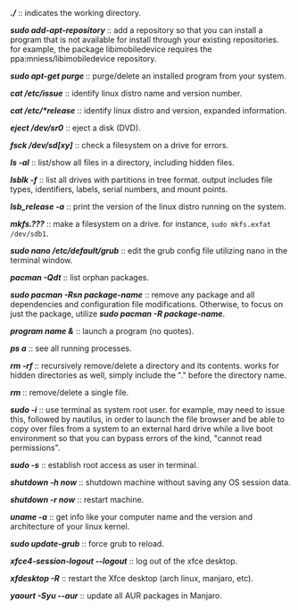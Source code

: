 **_./_** :: indicates the working directory.

**_sudo add-apt-repository <repository name>_** :: add a repository so that you can install a program that is not available for install through your existing repositories. for example, the package libimobiledevice requires the ppa:mniess/libimobiledevice repository.

**_sudo apt-get purge <program name>_** :: purge/delete an installed program from your system.
  
**_cat /etc/issue_** :: identify linux distro name and version number.

**_cat /etc/*release_** :: identify linux distro and version, expanded information.

**_eject /dev/sr0_** :: eject a disk (DVD).

**_fsck /dev/sd[xy]_** :: check a filesystem on a drive for errors.

**_ls -al_** :: list/show all files in a directory, including hidden files.

**_lsblk -f_** :: list all drives with partitions in tree format. output includes file types, identifiers, labels, serial numbers, and mount points.

**_lsb_release -a_** :: print the version of the linux distro running on the system.

**_mkfs.???_** :: make a filesystem on a drive. for instance, ```sudo mkfs.exfat /dev/sdb1```.

**_sudo nano /etc/default/grub_** :: edit the grub config file utilizing nano in the terminal window.

**_pacman -Qdt_** :: list orphan packages.

**_sudo pacman -Rsn package-name_** :: remove any package and all dependencies and configuration file modifications. Otherwise, to focus on just the package, utilize **_sudo pacman -R package-name_**.

**_program name &_** :: launch a program (no quotes).

**_ps a_** :: see all running processes.

**_rm -rf <directory name>_** :: recursively remove/delete a directory and its contents. works for hidden directories as well, simply include the "." before the directory name.

**_rm <filename>_** :: remove/delete a single file.
  
**_sudo -i_** :: use terminal as system root user. for example, may need to issue this, followed by nautilus, in order to launch the file browser and be able to copy over files from a system to an external hard drive while a live boot environment so that you can bypass errors of the kind, "cannot read permissions".

**_sudo -s_** :: establish root access as user in terminal.

**_shutdown -h now_** :: shutdown machine without saving any OS session data.

**_shutdown -r now_** :: restart machine.

**_uname -a_** :: get info like your computer name and the version and architecture of your linux kernel.

**_sudo update-grub_** :: force grub to reload.

**_xfce4-session-logout --logout_** :: log out of the xfce desktop.

**_xfdesktop -R_** :: restart the Xfce desktop (arch linux, manjaro, etc).

**_yaourt -Syu --aur_** :: update all AUR packages in Manjaro.
